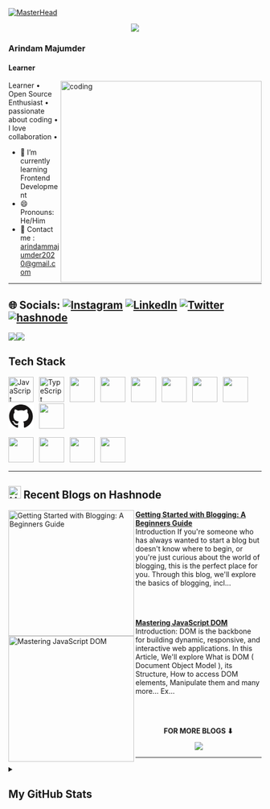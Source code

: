 [![MasterHead](https://github.com/Arindam200/Arindam200/blob/main/github-header-image.png)](https://github.com/Arindam200)
<p align="center"><img src="https://readme-typing-svg.herokuapp.com/?font=Mitr&color=A13B3B&size=20&center=true&vCenter=true&lines=Welcome+to+my+Profile+!!;I+am+open-minded+and+eager+to+learn;Interested+in+Open-Source...;Have+a+nice+day+ahead+!!"></p>

###  Arindam Majumder

#### Learner
<img align="right" alt="coding" width="400" src="https://www.careerguide.com/career/wp-content/uploads/2021/08/Full-Stack-Developer-1.gif">
Learner • Open Source Enthusiast • passionate about coding • I love collaboration • 


- 🌱 I’m currently learning  Frontend Development 
- 😄 Pronouns: He/Him 
- 📧 Contact me : arindammajumder2020@gmail.com

---

## 🌐 Socials: [![Instagram](https://img.shields.io/badge/Instagram-%23E4405F.svg?logo=Instagram&logoColor=white)](https://instagram.com/i_am_arindam_official?igshid=YmMyMTA2M2Y=) [![LinkedIn](https://img.shields.io/badge/LinkedIn-%230077B5.svg?logo=linkedin&logoColor=white)](https://www.linkedin.com/in/arindam-majumder-021bb623b/) [![Twitter](https://img.shields.io/badge/Twitter-%231DA1F2.svg?logo=Twitter&logoColor=white)](https://twitter.com/intent/follow?screen_name=Arindam_1729) [![hashnode](http://img.shields.io/badge/-Hashnode-2962ff?style=flat&logo=hashnode&logoColor=white)](https://arindam1729.hashnode.dev/)

<a href="https://www.twitter.com/arindam_1729" target="_blank" rel="noreferrer"><img
src="https://img.shields.io/twitter/follow/arindam_1729?logo=twitter&style=for-the-badge&color=0891b2&labelColor=1c1917"
/></a><a href="https://www.github.com/Arindam200" target="_blank" rel="noreferrer"><img
src="https://img.shields.io/github/followers/Arindam200?logo=github&style=for-the-badge&color=0891b2&labelColor=1c1917" /></a>

 ## **Tech Stack**
 <img height="50" src="https://cdn.jsdelivr.net/gh/devicons/devicon/icons/javascript/javascript-original.svg" alt="JavaScript" />&ensp;
<img height="50" src="https://cdn.jsdelivr.net/gh/devicons/devicon/icons/typescript/typescript-original.svg" alt="TypeScript" />&ensp;
<img height="50" src="https://cdn.jsdelivr.net/gh/devicons/devicon/icons/java/java-original.svg" />&ensp;
<img height="50" src="https://cdn.jsdelivr.net/gh/devicons/devicon/icons/python/python-original.svg" />&ensp;
<img height="50" src="https://cdn.jsdelivr.net/gh/devicons/devicon/icons/react/react-original.svg" />&ensp;
<img height="50" src="https://cdn.jsdelivr.net/gh/devicons/devicon/icons/tailwindcss/tailwindcss-plain.svg" />&ensp;
<img height="50" src="https://cdn.jsdelivr.net/gh/devicons/devicon/icons/nodejs/nodejs-original.svg" />&ensp;
<img height="50" src="https://cdn.jsdelivr.net/gh/devicons/devicon/icons/vscode/vscode-original.svg"/>&ensp;
<svg height="50" viewBox="0 0 128 128">
<rect width="100%" height="100%" fill="white" />
<g fill="#181616"><path fill-rule="evenodd" clip-rule="evenodd" d="M64 5.103c-33.347 0-60.388 27.035-60.388 60.388 0 26.682 17.303 49.317 41.297 57.303 3.017.56 4.125-1.31 4.125-2.905 0-1.44-.056-6.197-.082-11.243-16.8 3.653-20.345-7.125-20.345-7.125-2.747-6.98-6.705-8.836-6.705-8.836-5.48-3.748.413-3.67.413-3.67 6.063.425 9.257 6.223 9.257 6.223 5.386 9.23 14.127 6.562 17.573 5.02.542-3.903 2.107-6.568 3.834-8.076-13.413-1.525-27.514-6.704-27.514-29.843 0-6.593 2.36-11.98 6.223-16.21-.628-1.52-2.695-7.662.584-15.98 0 0 5.07-1.623 16.61 6.19C53.7 35 58.867 34.327 64 34.304c5.13.023 10.3.694 15.127 2.033 11.526-7.813 16.59-6.19 16.59-6.19 3.287 8.317 1.22 14.46.593 15.98 3.872 4.23 6.215 9.617 6.215 16.21 0 23.194-14.127 28.3-27.574 29.796 2.167 1.874 4.097 5.55 4.097 11.183 0 8.08-.07 14.583-.07 16.572 0 1.607 1.088 3.49 4.148 2.897 23.98-7.994 41.263-30.622 41.263-57.294C124.388 32.14 97.35 5.104 64 5.104z"></path><path d="M26.484 91.806c-.133.3-.605.39-1.035.185-.44-.196-.685-.605-.543-.906.13-.31.603-.395 1.04-.188.44.197.69.61.537.91zm2.446 2.729c-.287.267-.85.143-1.232-.28-.396-.42-.47-.983-.177-1.254.298-.266.844-.14 1.24.28.394.426.472.984.17 1.255zM31.312 98.012c-.37.258-.976.017-1.35-.52-.37-.538-.37-1.183.01-1.44.373-.258.97-.025 1.35.507.368.545.368 1.19-.01 1.452zm3.261 3.361c-.33.365-1.036.267-1.552-.23-.527-.487-.674-1.18-.343-1.544.336-.366 1.045-.264 1.564.23.527.486.686 1.18.333 1.543zm4.5 1.951c-.147.473-.825.688-1.51.486-.683-.207-1.13-.76-.99-1.238.14-.477.823-.7 1.512-.485.683.206 1.13.756.988 1.237zm4.943.361c.017.498-.563.91-1.28.92-.723.017-1.308-.387-1.315-.877 0-.503.568-.91 1.29-.924.717-.013 1.306.387 1.306.88zm4.598-.782c.086.485-.413.984-1.126 1.117-.7.13-1.35-.172-1.44-.653-.086-.498.422-.997 1.122-1.126.714-.123 1.354.17 1.444.663zm0 0"></path></g></svg>&ensp;
<img height="50" src="https://cdn.jsdelivr.net/gh/devicons/devicon/icons/figma/figma-original.svg" />&ensp;

<img height="50" src="https://cdn.jsdelivr.net/gh/devicons/devicon/icons/git/git-original.svg" />&ensp;
<img height="50" src="https://cdn.jsdelivr.net/gh/devicons/devicon/icons/firebase/firebase-plain.svg" />&ensp;
<img height="50" src="https://cdn.jsdelivr.net/gh/devicons/devicon/icons/webpack/webpack-original.svg" />&ensp;
<img height="50" src="https://cdn.jsdelivr.net/gh/devicons/devicon/icons/yarn/yarn-original.svg" />&ensp;



---
## <a href="https://arindam1729.hashnode.dev/"><img src="https://github.com/Arindam200/Arindam200/blob/main/CDyAuTy75.png" title="Hashnode" alt="Hashnode blog" width="25"/></a> Recent Blogs on Hashnode

<!-- HASHNODE_BLOG:START -->
<p align="left">
<a href="https://arindam1729.hashnode.dev//getting-started-with-blogging-a-beginners-guide" title="Getting Started with Blogging: A Beginners Guide"><img src="https://cdn.hashnode.com/res/hashnode/image/upload/v1694621881990/9e837937-d888-4a19-989d-358d22fc5557.gif" alt="Getting Started with Blogging: A Beginners Guide" width="250px" align="left" /></a>
<a href="https://arindam1729.hashnode.dev//getting-started-with-blogging-a-beginners-guide" title="Getting Started with Blogging: A Beginners Guide"><strong>Getting Started with Blogging: A Beginners Guide</strong></a>
<br/> Introduction
If you're someone who has always wanted to start a blog but doesn't know where to begin, or you're just curious about the world of blogging, this is the perfect place for you.
Through this blog, we'll explore the basics of blogging, incl... </p> <br/> <br/>
<p align="left">
<a href="https://arindam1729.hashnode.dev//mastering-javascript-dom" title="Mastering JavaScript DOM"><img src="https://cdn.hashnode.com/res/hashnode/image/upload/v1694953042025/d7187dec-265b-4ffc-9b3e-83a484d13069.png" alt="Mastering JavaScript DOM" width="250px" align="left" /></a>
<a href="https://arindam1729.hashnode.dev//mastering-javascript-dom" title="Mastering JavaScript DOM"><strong>Mastering JavaScript DOM</strong></a>
<br/> Introduction:
DOM is the backbone for building dynamic, responsive, and interactive web applications.
In this Article, We'll explore What is DOM ( Document Object Model ), its Structure, How to access DOM elements, Manipulate them and many more...
Ex... </p> <br/> <br/>
<!-- HASHNODE_BLOG:END -->

<div align="center">
<p align="center"><b>FOR MORE BLOGS ⬇</b></p>
<p><a href="https://arindam1729.hashnode.dev/"><img src="https://img.shields.io/badge/Hashnode-2962FF?style=for-the-badge&logo=hashnode&logoColor=white"></a></p>
</div>


---


<details>

<summary><h2>My GitHub Stats</h2></summary>

<div align = "center">

<h2>My GitHub Stats<img src="https://github.githubassets.com/images/spinners/octocat-spinner-64.gif"/></h2>

</div>


<div align="center">
<table>
<tr>
<td width="45%">
<a href="http://www.github.com/Arindam200"><img src="https://github-readme-stats.vercel.app/api?username=Arindam200&show_icons=true&hide=&count_private=true&title_color=0891b2&text_color=ffffff&icon_color=0891b2&bg_color=1c1917&hide_border=true&show_icons=true" alt="Arindam200's GitHub stats" /></a> 

</td>
<td width="45%">
 <a href="http://www.github.com/Arindam200"><img src="https://github-readme-streak-stats.herokuapp.com/?user=Arindam200&stroke=ffffff&background=1c1917&ring=0891b2&fire=0891b2&currStreakNum=ffffff&currStreakLabel=0891b2&sideNums=ffffff&sideLabels=ffffff&dates=ffffff&hide_border=true" /></a>
 
</table>


</div>
</td>
</tr>

[![Arindam's github activity graph](https://github-readme-activity-graph.vercel.app/graph?username=Arindam200)](https://github.com/ashutosh00710/github-readme-activity-graph)

</details>

